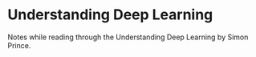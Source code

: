 # Understanding Deep Learning
Notes while reading through the Understanding Deep Learning by Simon Prince.
